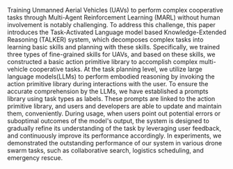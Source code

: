   Training Unmanned Aerial Vehicles (UAVs) to perform complex cooperative tasks through Multi-Agent Reinforcement Learning (MARL) without human involvement is notably challenging.
  To address this challenge, this paper introduces the Task-Activated Language model based Knowledge-Extended Reasoning (TALKER) system, which decomposes complex tasks into learning basic skills and planning with these skills.
  Specifically, we trained three types of fine-grained skills for UAVs, and based on these skills, we constructed a basic action primitive library to accomplish complex multi-vehicle cooperative tasks.
  At the task planning level, we utilize large language models(LLMs) to perform embodied reasoning by
  invoking the action primitive library during interactions with the user. 
  To ensure the accurate comprehension by the LLMs, we have established a prompts library using task types as labels. These prompts are linked to the action primitive library, and users and developers are able to update and maintain them, conveniently. 
  During usage, when users point out potential errors or suboptimal outcomes of the model's output, the system is designed to gradually refine its understanding of the task by leveraging user feedback, and continuously improve its performance accordingly.
  In experiments, we demonstrated the outstanding performance of our system in various drone swarm tasks, such as collaborative search, logistics scheduling, and emergency rescue. 
